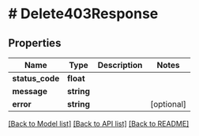 # # Delete403Response

## Properties

Name | Type | Description | Notes
------------ | ------------- | ------------- | -------------
**status_code** | **float** |  |
**message** | **string** |  |
**error** | **string** |  | [optional]

[[Back to Model list]](../../README.md#models) [[Back to API list]](../../README.md#endpoints) [[Back to README]](../../README.md)
